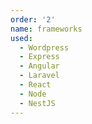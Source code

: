 ```yaml
---
order: '2'
name: frameworks
used:
  - Wordpress
  - Express
  - Angular
  - Laravel
  - React
  - Node
  - NestJS
---
```


